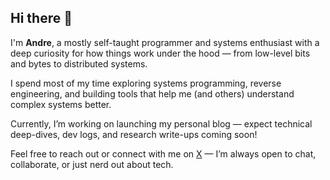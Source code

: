 ## Hi there 👋

I'm **Andre**, a mostly self-taught programmer and systems enthusiast with a deep curiosity for how things work under the hood — from low-level bits and bytes to distributed systems.

 I spend most of my time exploring systems programming, reverse engineering, and building tools that help me (and others) understand complex systems better.

 Currently, I’m working on launching my personal blog — expect technical deep-dives, dev logs, and research write-ups coming soon!

 Feel free to reach out or connect with me on [X](https://x.com/DersonEfox) — I’m always open to chat, collaborate, or just nerd out about tech.


